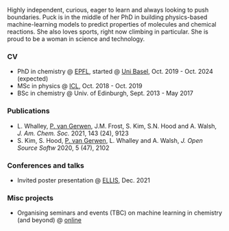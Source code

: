 Highly independent, curious, eager to learn and always looking to push boundaries. Puck is in the middle of her PhD in building physics-based machine-learning models to predict properties of molecules and chemical reactions. She also loves sports, right now climbing in particular. She is proud to be a woman in science and technology.

### CV 
- PhD in chemistry @ [EPFL](https://www.epfl.ch/labs/lcmd/), started @ [Uni Basel](https://www.chemspacelab.org/), Oct. 2019 - Oct. 2024 (expected)
- MSc in physics @ [ICL](https://www.imperial.ac.uk/materials/research/tsm/), Oct. 2018 - Oct. 2019
- BSc in chemistry @ Univ. of Edinburgh, Sept. 2013 - May 2017

### Publications
- L. Whalley, <u>P. van Gerwen</u>, J.M. Frost, S. Kim, S.N. Hood and A. Walsh, <i>J. Am. Chem. Soc.</i> 2021, 143 (24), 9123
- S. Kim, S. Hood, <u>P. van Gerwen</u>, L. Whalley and A. Walsh, <i> J. Open Source Softw</i> 2020, 5 (47), 2102

### Conferences and talks 
- Invited poster presentation @ [ELLIS](https://moleculediscovery.github.io/workshop2021/), Dec. 2021

### Misc projects
- Organising seminars and events (TBC) on machine learning in chemistry (and beyond) @ [online](https://www.epfl.ch/schools/sb/research/isic/news-events/machine-learning-seminars-che-651-spring/)
